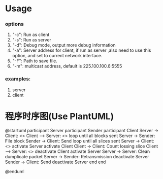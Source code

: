 
# Usage
### options
1. "-c": Run as client
2. "-s": Run as server
3. "-d": Debug mode, output more debug information
4. "-a": Server address for client, if run as server ,also need to use this option, and set to current network interface.
5. "-F": Path to save file.
6. "-m": multicast address, default is 225.100.100.6:5555

### examples:
1. server
2. client

# 程序时序图(Use PlantUML)

@startuml
participant Server
participant Sender 
participant Client
Server -> Client: <<TransferStartNotify>>
Client --> Server: <<TransferStartResponse>>
loop until all blocks sent
  Server -> Sender: File block
  Sender -> Client: Send
  loop until all slices sent
    Server -> Client: <<BlockCompleteConfirm>>
    activate Server
      activate Client
          Client -> Client: Count lossing slice
          Client --> Server: <<RetransmissionRequest>>
      deactivate Client
      activate Server
        Server -> Server: Clean dumplicate packet
        Server -> Sender: Retransmission
      deactivate Server
      Sender -> Client: Send
    deactivate Server
  end
end

@enduml